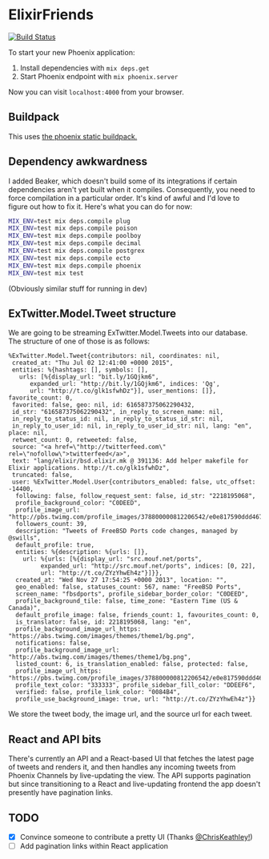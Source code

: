 # ElixirFriends

[![Build Status](https://semaphoreci.com/api/v1/projects/71585fd1-ee12-4e4d-bd95-65de262579c5/443972/badge.svg)](https://semaphoreci.com/knewter/elixir_friends)

To start your new Phoenix application:

1. Install dependencies with `mix deps.get`
2. Start Phoenix endpoint with `mix phoenix.server`

Now you can visit `localhost:4000` from your browser.

## Buildpack

This uses [the phoenix static buildpack.](https://github.com/gjaldon/phoenix-static-buildpack)

## Dependency awkwardness

I added Beaker, which doesn't build some of its integrations if certain
dependencies aren't yet built when it compiles.  Consequently, you need to force
compilation in a particular order.  It's kind of awful and I'd love to figure
out how to fix it.  Here's what you can do for now:

```sh
MIX_ENV=test mix deps.compile plug
MIX_ENV=test mix deps.compile poison
MIX_ENV=test mix deps.compile poolboy
MIX_ENV=test mix deps.compile decimal
MIX_ENV=test mix deps.compile postgrex
MIX_ENV=test mix deps.compile ecto
MIX_ENV=test mix deps.compile phoenix
MIX_ENV=test mix test
```

(Obviously similar stuff for running in dev)

## ExTwitter.Model.Tweet structure

We are going to be streaming ExTwitter.Model.Tweets into our database.  The
structure of one of those is as follows:

```
%ExTwitter.Model.Tweet{contributors: nil, coordinates: nil,
 created_at: "Thu Jul 02 12:41:00 +0000 2015",
 entities: %{hashtags: [], symbols: [],
   urls: [%{display_url: "bit.ly/1GQjkm6",
      expanded_url: "http://bit.ly/1GQjkm6", indices: 'Qg',
      url: "http://t.co/glk1sfwhDz"}], user_mentions: []}, favorite_count: 0,
 favorited: false, geo: nil, id: 616587375062290432,
 id_str: "616587375062290432", in_reply_to_screen_name: nil,
 in_reply_to_status_id: nil, in_reply_to_status_id_str: nil,
 in_reply_to_user_id: nil, in_reply_to_user_id_str: nil, lang: "en", place: nil,
 retweet_count: 0, retweeted: false,
 source: "<a href=\"http://twitterfeed.com\" rel=\"nofollow\">twitterfeed</a>",
 text: "lang/elixir/bsd.elixir.mk @ 391136: Add helper makefile for Elixir applications. http://t.co/glk1sfwhDz",
 truncated: false,
 user: %ExTwitter.Model.User{contributors_enabled: false, utc_offset: -14400,
  following: false, follow_request_sent: false, id_str: "2218195068",
  profile_background_color: "C0DEED",
  profile_image_url: "http://pbs.twimg.com/profile_images/378800000812206542/e0e817590ddd46782ffbe848a4244d88_normal.png",
  followers_count: 39,
  description: "Tweets of FreeBSD Ports code changes, managed by @swills",
  default_profile: true,
  entities: %{description: %{urls: []},
    url: %{urls: [%{display_url: "src.mouf.net/ports",
         expanded_url: "http://src.mouf.net/ports", indices: [0, 22],
         url: "http://t.co/ZYzYhwEh4z"}]}},
  created_at: "Wed Nov 27 17:54:25 +0000 2013", location: "",
  geo_enabled: false, statuses_count: 567, name: "FreeBSD Ports",
  screen_name: "fbsdports", profile_sidebar_border_color: "C0DEED",
  profile_background_tile: false, time_zone: "Eastern Time (US & Canada)",
  default_profile_image: false, friends_count: 1, favourites_count: 0,
  is_translator: false, id: 2218195068, lang: "en",
  profile_background_image_url_https: "https://abs.twimg.com/images/themes/theme1/bg.png",
  notifications: false,
  profile_background_image_url: "http://abs.twimg.com/images/themes/theme1/bg.png",
  listed_count: 6, is_translation_enabled: false, protected: false,
  profile_image_url_https: "https://pbs.twimg.com/profile_images/378800000812206542/e0e817590ddd46782ffbe848a4244d88_normal.png",
  profile_text_color: "333333", profile_sidebar_fill_color: "DDEEF6",
  verified: false, profile_link_color: "0084B4",
  profile_use_background_image: true, url: "http://t.co/ZYzYhwEh4z"}}
```

We store the tweet body, the image url, and the source url for each tweet.

## React and API bits

There's currently an API and a React-based UI that fetches the latest page of
tweets and renders it, and then handles any incoming tweets from Phoenix
Channels by live-updating the view.  The API supports pagination but since
transitioning to a React and live-updating frontend the app doesn't presently
have pagination links.

## TODO

- [x] Convince someone to contribute a pretty UI (Thanks [@ChrisKeathley!](http://twitter.com/ChrisKeathley))
- [ ] Add pagination links within React application
